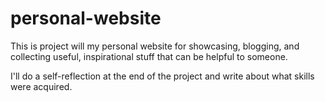 # personal-website

This is project will my personal website for showcasing, blogging, and collecting useful, inspirational stuff that can be helpful to someone.

I'll do a self-reflection at the end of the project and write about what skills were acquired.
